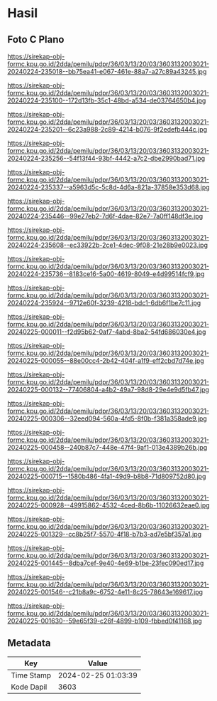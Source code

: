# Hasil

## Foto C Plano

https://sirekap-obj-formc.kpu.go.id/2dda/pemilu/pdpr/36/03/13/20/03/3603132003021-20240224-235018--bb75ea41-e067-461e-88a7-a27c89a43245.jpg

https://sirekap-obj-formc.kpu.go.id/2dda/pemilu/pdpr/36/03/13/20/03/3603132003021-20240224-235100--172d13fb-35c1-48bd-a534-de03764650b4.jpg

https://sirekap-obj-formc.kpu.go.id/2dda/pemilu/pdpr/36/03/13/20/03/3603132003021-20240224-235201--6c23a988-2c89-4214-b076-9f2edefb444c.jpg

https://sirekap-obj-formc.kpu.go.id/2dda/pemilu/pdpr/36/03/13/20/03/3603132003021-20240224-235256--54f13f44-93bf-4442-a7c2-dbe2990bad71.jpg

https://sirekap-obj-formc.kpu.go.id/2dda/pemilu/pdpr/36/03/13/20/03/3603132003021-20240224-235337--a5963d5c-5c8d-4d6a-821a-37858e353d68.jpg

https://sirekap-obj-formc.kpu.go.id/2dda/pemilu/pdpr/36/03/13/20/03/3603132003021-20240224-235446--99e27eb2-7d6f-4dae-82e7-7a0ff148df3e.jpg

https://sirekap-obj-formc.kpu.go.id/2dda/pemilu/pdpr/36/03/13/20/03/3603132003021-20240224-235608--ec33922b-2ce1-4dec-9f08-21e28b9e0023.jpg

https://sirekap-obj-formc.kpu.go.id/2dda/pemilu/pdpr/36/03/13/20/03/3603132003021-20240224-235736--8183ce16-5a00-4619-8049-e4d99514fcf9.jpg

https://sirekap-obj-formc.kpu.go.id/2dda/pemilu/pdpr/36/03/13/20/03/3603132003021-20240224-235924--9712e60f-3239-4218-bdc1-6db6f1be7c11.jpg

https://sirekap-obj-formc.kpu.go.id/2dda/pemilu/pdpr/36/03/13/20/03/3603132003021-20240225-000011--f2d95b62-0af7-4abd-8ba2-54fd686030e4.jpg

https://sirekap-obj-formc.kpu.go.id/2dda/pemilu/pdpr/36/03/13/20/03/3603132003021-20240225-000055--88e00cc4-2b42-404f-a1f9-eff2cbd7d74e.jpg

https://sirekap-obj-formc.kpu.go.id/2dda/pemilu/pdpr/36/03/13/20/03/3603132003021-20240225-000132--77406804-a4b2-49a7-98d8-29e4e9d5fb47.jpg

https://sirekap-obj-formc.kpu.go.id/2dda/pemilu/pdpr/36/03/13/20/03/3603132003021-20240225-000306--32eed094-560a-4fd5-8f0b-f381a358ade9.jpg

https://sirekap-obj-formc.kpu.go.id/2dda/pemilu/pdpr/36/03/13/20/03/3603132003021-20240225-000458--240b87c7-448e-47f4-9af1-013e4389b26b.jpg

https://sirekap-obj-formc.kpu.go.id/2dda/pemilu/pdpr/36/03/13/20/03/3603132003021-20240225-000715--1580b486-4fa1-49d9-b8b8-71d809752d80.jpg

https://sirekap-obj-formc.kpu.go.id/2dda/pemilu/pdpr/36/03/13/20/03/3603132003021-20240225-000928--49915862-4532-4ced-8b6b-11026632eae0.jpg

https://sirekap-obj-formc.kpu.go.id/2dda/pemilu/pdpr/36/03/13/20/03/3603132003021-20240225-001329--cc8b25f7-5570-4f18-b7b3-ad7e5bf357a1.jpg

https://sirekap-obj-formc.kpu.go.id/2dda/pemilu/pdpr/36/03/13/20/03/3603132003021-20240225-001445--8dba7cef-9e40-4e69-b1be-23fec090ed17.jpg

https://sirekap-obj-formc.kpu.go.id/2dda/pemilu/pdpr/36/03/13/20/03/3603132003021-20240225-001546--c21b8a9c-6752-4e11-8c25-78643e169617.jpg

https://sirekap-obj-formc.kpu.go.id/2dda/pemilu/pdpr/36/03/13/20/03/3603132003021-20240225-001630--59e65f39-c26f-4899-b109-fbbed0f41168.jpg


## Metadata

| Key        | Value               |
| ---------- | ------------------- |
| Time Stamp | 2024-02-25 01:03:39 |
| Kode Dapil | 3603                |



